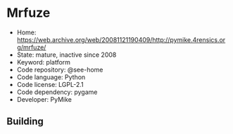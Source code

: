 # Mrfuze

- Home: https://web.archive.org/web/20081121190409/http://pymike.4rensics.org/mrfuze/
- State: mature, inactive since 2008
- Keyword: platform
- Code repository: @see-home
- Code language: Python
- Code license: LGPL-2.1
- Code dependency: pygame
- Developer: PyMike

## Building
